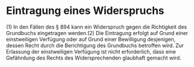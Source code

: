 # Eintragung eines Widerspruchs

(1) In den Fällen des § 894 kann ein Widerspruch gegen die Richtigkeit des Grundbuchs eingetragen werden.(2) Die Eintragung erfolgt auf Grund einer einstweiligen Verfügung oder auf Grund einer Bewilligung desjenigen, dessen Recht durch die Berichtigung des Grundbuchs betroffen wird. Zur Erlassung der einstweiligen Verfügung ist nicht erforderlich, dass eine Gefährdung des Rechts des Widersprechenden glaubhaft gemacht wird. 

